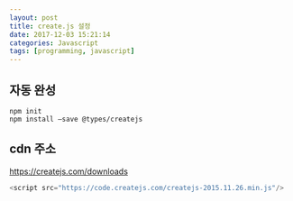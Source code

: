 ```yaml
---
layout: post
title: create.js 설정
date: 2017-12-03 15:21:14
categories: Javascript
tags: [programming, javascript]
---
```


## 자동 완성
```
npm init
npm install —save @types/createjs
```

## cdn 주소
https://createjs.com/downloads
```javascript
<script src="https://code.createjs.com/createjs-2015.11.26.min.js"/>
```
